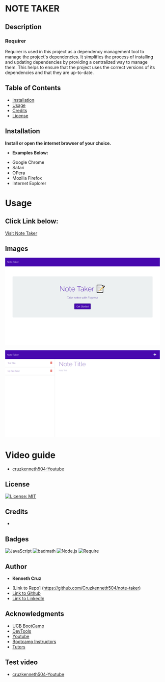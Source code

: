 # NOTE TAKER

## Description 



### **Requirer**
Requirer is used in this project as a dependency management tool to manage the project's dependencies. It simplifies the process of installing and updating dependencies by providing a centralized way to manage them. This helps to ensure that the project uses the correct versions of its dependencies and that they are up-to-date.


## Table of Contents 



* [Installation](#installation)
* [Usage](#usage)
* [Credits](#credits)
* [License](#license)


## Installation

**Install or open the internet browser of your choice.**

*  **Examples Below:**

- Google Chrome
- Safari
- OPera
- Mozilla Firefox
- Internet Explorer

# Usage 

## Click Link below:

[Visit Note Taker](https://deploy-my-note-taker.herokuapp.com/)

## Images

![HOME](./Assets/HomeScreenshot.png)

![NOTE](./Assets/AppScreenshot.png)



# Video guide

- [cruzkenneth504-Youtube]() 



## License
[![License: MIT](https://img.shields.io/badge/License-MIT-yellow.svg)](https://opensource.org/licenses/MIT)



## Credits
 - 


## Badges
![JavaScript](https://img.shields.io/badge/JavaScript-ES6-yellow)
![badmath](https://img.shields.io/github/languages/top/nielsenjared/badmath)
![Node.js](https://img.shields.io/badge/Node.js-v16.0.0-green)
![Require](https://img.shields.io/badge/Require.js-v2.3.6-orange)

## **Author**

* **Kenneth Cruz** 
- [Link to Repo] (https://github.com/Cruzkenneth504/note-taker)
- [Link to Github](https://github.com/cruzkenneth504)
- [Link to LinkedIn](linkedin.com/in/cruzkenneth504)

## **Acknowledgments**

* [UCB BootCamp](https://bootcamp.berkeley.edu/)
* [DevTools](https://dev.to/)
* [Youtube](https://www.youtube.com/)
* [Bootcamp Instructors](https://bootcamp.berkeley.edu/)
* [Tutors]( https://tinyurl.com/BootCampTutorTeam)
 

## Test video

- [cruzkenneth504-Youtube]() 

